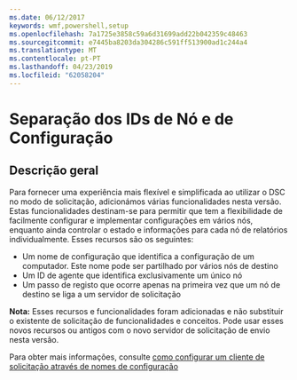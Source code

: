 ```yaml
---
ms.date: 06/12/2017
keywords: wmf,powershell,setup
ms.openlocfilehash: 7a1725e3858c59a6d31699add22b042359c48463
ms.sourcegitcommit: e7445ba8203da304286c591ff513900ad1c244a4
ms.translationtype: MT
ms.contentlocale: pt-PT
ms.lasthandoff: 04/23/2019
ms.locfileid: "62058204"
---
```

# <a name="separation-of-node-and-configuration-ids"></a>Separação dos IDs de Nó e de Configuração

## <a name="overview"></a>Descrição geral

Para fornecer uma experiência mais flexível e simplificada ao utilizar o DSC no modo de solicitação, adicionámos várias funcionalidades nesta versão. Estas funcionalidades destinam-se para permitir que tem a flexibilidade de facilmente configurar e implementar configurações em vários nós, enquanto ainda controlar o estado e informações para cada nó de relatórios individualmente.
Esses recursos são os seguintes:

* Um nome de configuração que identifica a configuração de um computador. Este nome pode ser partilhado por vários nós de destino
* Um ID de agente que identifica exclusivamente um único nó
* Um passo de registo que ocorre apenas na primeira vez que um nó de destino se liga a um servidor de solicitação

**Nota:** Esses recursos e funcionalidades foram adicionadas e não substituir o existente de solicitação de funcionalidades e conceitos. Pode usar esses novos recursos ou antigos com o novo servidor de solicitação de envio nesta versão.

Para obter mais informações, consulte [como configurar um cliente de solicitação através de nomes de configuração](https://msdn.microsoft.com/powershell/dsc/pullclientconfignames)
